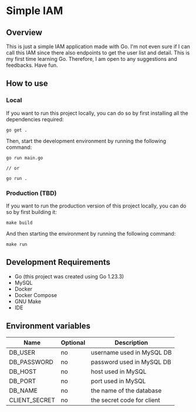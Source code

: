 # Simple IAM

## Overview

This is just a simple IAM application made with Go. I'm not even sure if I can call this IAM since there also endpoints to get the user list and detail. This is my first time learning Go. Therefore, I am open to any suggestions and feedbacks. Have fun.

## How to use

### Local

If you want to run this project locally, you can do so by first installing all the dependencies required:

```
go get .
```

Then, start the development environment by running the following command:

```
go run main.go

// or

go run .
```

### Production (TBD)

If you want to run the production version of this project locally, you can do so by first building it:

```
make build
```

And then starting the environment by running the following command:

```
make run
```

## Development Requirements

- Go (this project was created using Go 1.23.3)
- MySQL
- Docker
- Docker Compose
- GNU Make
- IDE

## Environment variables

| Name          | Optional | Description                |
| ------------- | -------- | -------------------------- |
| DB_USER       | no       | username used in MySQL DB  |
| DB_PASSWORD   | no       | password used in MySQL DB  |
| DB_HOST       | no       | host used in MySQL         |
| DB_PORT       | no       | port used in MySQL         |
| DB_NAME       | no       | the name of the database   |
| CLIENT_SECRET | no       | the secret code for client |
